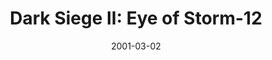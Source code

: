 ---
mission_id: dsiege2
slug: "dark-siege-ii-eye-of-storm-12"
editorsChoice:
title: "Dark Siege II: Eye of Storm-12"
authors: 
    - "TJ13"
date: 2001-03-02
filename: "dsiege2.zip"
description: "After getting a free ride on Imperial ship Storm-12 to planet Gurutha, you must shut down the Storm-12 engines and leave the ship. Gurutha hides an underground Imperial weapons testing and trading facility. You must invade the Imperial facility and steal their back-up data tape inside it."
cover:
levelReplaced:	SECBASE
difficulty: yes
bm:	yes
fme: yes
wax: yes
three_do: yes
voc: yes
gmd: yes
vue: no
lfd: yes
base: "New level from scratch" 
editors: "WEDIT 3.2"

---